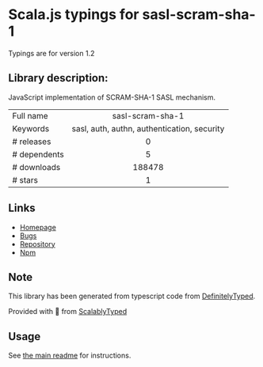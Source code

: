 
# Scala.js typings for sasl-scram-sha-1

Typings are for version 1.2

## Library description:
JavaScript implementation of SCRAM-SHA-1 SASL mechanism.

|                    |                 |
| ------------------ | :-------------: |
| Full name          | sasl-scram-sha-1 |
| Keywords           | sasl, auth, authn, authentication, security |
| # releases         | 0 |
| # dependents       | 5 |
| # downloads        | 188478 |
| # stars            | 1 |

## Links
- [Homepage](https://github.com/legastero/js-sasl-scram-sha-1#readme)
- [Bugs](http://github.com/legastero/js-sasl-scram-sha-1/issues)
- [Repository](https://github.com/legastero/js-sasl-scram-sha-1)
- [Npm](https://www.npmjs.com/package/sasl-scram-sha-1)
    


## Note
This library has been generated from typescript code from [DefinitelyTyped](https://definitelytyped.org).

Provided with :purple_heart: from [ScalablyTyped](https://github.com/oyvindberg/ScalablyTyped)

## Usage
See [the main readme](../../readme.md) for instructions.


